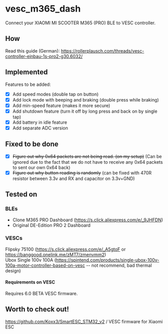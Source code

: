 # vesc_m365_dash
Connect your XIAOMI MI SCOOTER M365 (PRO) BLE to VESC controller.

## How
Read this guide (German): https://rollerplausch.com/threads/vesc-controller-einbau-1s-pro2-g30.6032/

## Implemented
Features to be added:
- [x] Add speed modes (double tap on button)
- [x] Add lock mode with beeping and braking (double press while braking)
- [x] Add min-speed feature (makes it more secure)
- [x] Add shutdown feature (turn it off by long press and back on by single tap)
- [x] Add battery in idle feature
- [x] Add separate ADC version

## Fixed to be done
- [x] ~~Figure out why 0x64 packets are not being read. (on my setup)~~ (Can be ignored due to the fact that we do not have to receive any 0x64 packets to sent our own 0x64 back)
- [x] ~~Figure out why button reading is randomly~~ (can be fixed with 470R resistor between 3.3v and RX and capacitor on 3.3v+GND)

## Tested on
### BLEs
- Clone M365 PRO Dashboard (https://s.click.aliexpress.com/e/_9JHFDN)
- Original DE-Edition PRO 2 Dashboard

### VESCs
Flipsky 75100 (https://s.click.aliexpress.com/e/_A5gtoF or https://banggood.onelink.me/zMT7/zmenvmm2) \
Ubox Single 100v 100A (https://spintend.com/products/single-ubox-100v-100a-motor-controller-based-on-vesc -- not recommend, bad thermal design)

#### Requirements on VESC
Requires 6.0 BETA VESC firmware.

## Worth to check out!
https://github.com/Koxx3/SmartESC_STM32_v2 / VESC firmware for Xiaomi ESC